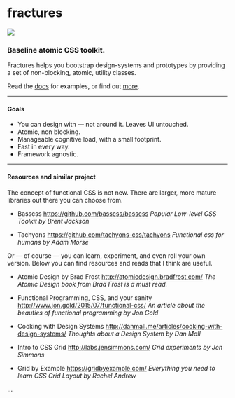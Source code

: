 # fractures

![](https://travis-ci.org/fractures/fractures.svg)

### Baseline atomic CSS toolkit.

Fractures helps you bootstrap design-systems and prototypes by providing a set of non-blocking, atomic, utility classes.

Read the [docs](https://fractures.space/docs) for examples, or find out [more](https://fractures.space/about).

---

#### Goals

- You can design with &mdash; not around it. Leaves UI untouched.
- Atomic, non blocking.
- Manageable cognitive load, with a small footprint.
- Fast in every way.
- Framework agnostic.

---

#### Resources and similar project

The concept of functional CSS is not new. There are larger, more mature libraries out there you can choose from.

- Basscss https://github.com/basscss/basscss
_Popular Low-level CSS Toolkit by Brent Jackson_

- Tachyons https://github.com/tachyons-css/tachyons
_Functional css for humans by Adam Morse_

Or — of course — you can learn, experiment, and even roll your own version. Below you can find resources and reads that I think are useful.

- Atomic Design by Brad Frost http://atomicdesign.bradfrost.com/
_The Atomic Design book from Brad Frost is a must read._

- Functional Programming, CSS, and your sanity http://www.jon.gold/2015/07/functional-css/
_An article about the beauties of functional programming by Jon Gold_

- Cooking with Design Systems http://danmall.me/articles/cooking-with-design-systems/
_Thoughts about a Design System by Dan Mall_

- Intro to CSS Grid http://labs.jensimmons.com/
_Grid experiments by Jen Simmons_

- Grid by Example https://gridbyexample.com/
_Everything you need to learn CSS Grid Layout by Rachel Andrew_

...
